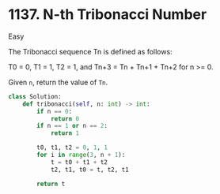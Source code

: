 # 1137. N-th Tribonacci Number

Easy

The Tribonacci sequence Tn is defined as follows:

T0 = 0, T1 = 1, T2 = 1, and Tn+3 = Tn + Tn+1 + Tn+2 for n >= 0.

Given `n`, return the value of `Tn`.

```python
class Solution:
    def tribonacci(self, n: int) -> int:
        if n == 0:
            return 0
        if n == 1 or n == 2:
            return 1

        t0, t1, t2 = 0, 1, 1
        for i in range(3, n + 1):
            t = t0 + t1 + t2
            t2, t1, t0 = t, t2, t1

        return t
```
